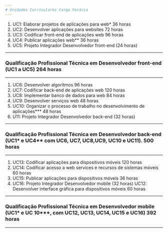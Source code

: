 ```yaml
---
# Unidades Curriculares	Carga horária
---
```

1. UC1: Elaborar projetos de aplicações para web*	36 horas
2. UC2: Desenvolver aplicações para websites	72 horas
3. UC3: Codificar front-end de aplicações web	96 horas
4. UC4: Publicar aplicações web**	36 horas
5. UC5: Projeto Integrador Desenvolvedor front-end (24 horas)
---
### Qualificação Profissional Técnica em Desenvolvedor front-end (UC1 a UC5)	264 horas
---
1. UC6: Desenvolver algoritmos	96 horas
2. UC7: Codificar back-end de aplicações web	120 horas
3. UC8: Implementar banco de dados para web	84 horas
4. UC9: Desenvolver serviços web	48 horas
5. UC10: Organizar o processo de trabalho no desenvolvimento de aplicações***	48 horas
6. U11: Projeto Integrador Desenvolvedor back-end (32 horas)
---
### Qualificação Profissional Técnica em Desenvolvedor back-end (UC1* e UC4** com UC6, UC7, UC8,UC9, UC10 e UC11).	500 horas
---
1. UC13: Codificar aplicações para dispositivos móveis	120 horas
2. UC14: Codificar acesso a web services e recursos de sistemas móveis	60 horas
3. UC15: Publicar aplicações para dispositivos móveis	36 horas
4. UC16: Projeto Integrador Desenvolvedor mobile (32 horas)	UC12: Desenvolver interface gráfica para dispositivos móveis	60 horas
---
### Qualificação Profissional Técnica em Desenvolvedor mobile (UC1* e UC 10***, com UC12, UC13, UC14, UC15 e UC16)	392 horas
---

